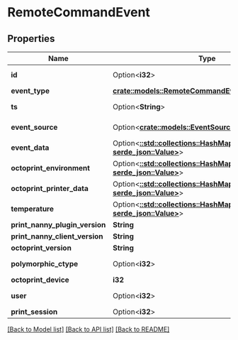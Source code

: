 # RemoteCommandEvent

## Properties

Name | Type | Description | Notes
------------ | ------------- | ------------- | -------------
**id** | Option<**i32**> |  | [optional][readonly]
**event_type** | [**crate::models::RemoteCommandEventEventTypeEnum**](RemoteCommandEventEventTypeEnum.md) |  | 
**ts** | Option<**String**> |  | [optional][readonly]
**event_source** | Option<[**crate::models::EventSourceEnum**](EventSourceEnum.md)> |  | [optional][readonly]
**event_data** | Option<[**::std::collections::HashMap<String, serde_json::Value>**](serde_json::Value.md)> |  | [optional]
**octoprint_environment** | Option<[**::std::collections::HashMap<String, serde_json::Value>**](serde_json::Value.md)> |  | [optional]
**octoprint_printer_data** | Option<[**::std::collections::HashMap<String, serde_json::Value>**](serde_json::Value.md)> |  | [optional]
**temperature** | Option<[**::std::collections::HashMap<String, serde_json::Value>**](serde_json::Value.md)> |  | [optional]
**print_nanny_plugin_version** | **String** |  | 
**print_nanny_client_version** | **String** |  | 
**octoprint_version** | **String** |  | 
**polymorphic_ctype** | Option<**i32**> |  | [optional][readonly]
**octoprint_device** | **i32** |  | 
**user** | Option<**i32**> |  | [optional][readonly]
**print_session** | Option<**i32**> |  | [optional]

[[Back to Model list]](../README.md#documentation-for-models) [[Back to API list]](../README.md#documentation-for-api-endpoints) [[Back to README]](../README.md)


